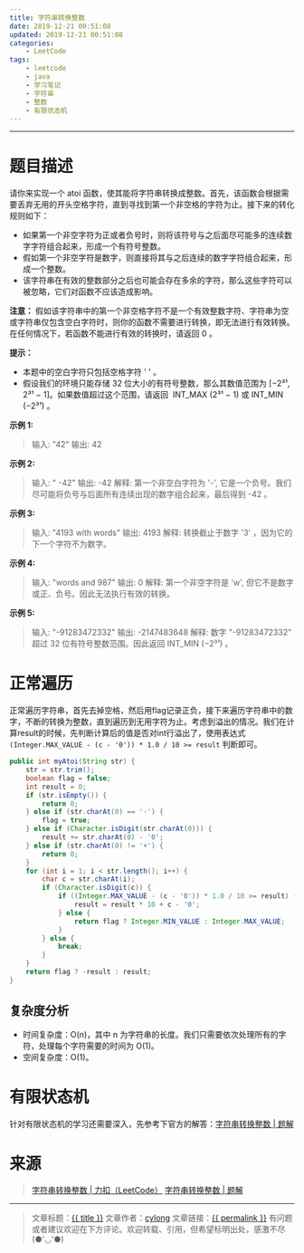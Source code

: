 ```yaml
---
title: 字符串转换整数
date: 2019-12-21 00:51:08
updated: 2019-12-21 00:51:08
categories:
    - LeetCode
tags:
    - leetcode
    - java
    - 学习笔记
    - 字符串
    - 整数
    - 有限状态机
---
```

---

# 题目描述

请你来实现一个 atoi 函数，使其能将字符串转换成整数。首先，该函数会根据需要丢弃无用的开头空格字符，直到寻找到第一个非空格的字符为止。接下来的转化规则如下：

* 如果第一个非空字符为正或者负号时，则将该符号与之后面尽可能多的连续数字字符组合起来，形成一个有符号整数。
* 假如第一个非空字符是数字，则直接将其与之后连续的数字字符组合起来，形成一个整数。
* 该字符串在有效的整数部分之后也可能会存在多余的字符，那么这些字符可以被忽略，它们对函数不应该造成影响。

**注意：** 假如该字符串中的第一个非空格字符不是一个有效整数字符、字符串为空或字符串仅包含空白字符时，则你的函数不需要进行转换，即无法进行有效转换。在任何情况下，若函数不能进行有效的转换时，请返回 0 。

**提示：**

* 本题中的空白字符只包括空格字符 ' ' 。
* 假设我们的环境只能存储 32 位大小的有符号整数，那么其数值范围为 [−2³¹,  2³¹ − 1]。如果数值超过这个范围，请返回  INT_MAX (2³¹ − 1) 或 INT_MIN (−2³¹) 。
 

**示例 1:**
> 输入: "42"
> 输出: 42

**示例 2:**
> 输入: "   -42"
> 输出: -42
> 解释: 第一个非空白字符为 '-', 它是一个负号。我们尽可能将负号与后面所有连续出现的数字组合起来，最后得到 -42 。

**示例 3:**
> 输入: "4193 with words"
> 输出: 4193
> 解释: 转换截止于数字 '3' ，因为它的下一个字符不为数字。

**示例 4:**
> 输入: "words and 987"
> 输出: 0
> 解释: 第一个非空字符是 'w', 但它不是数字或正、负号。因此无法执行有效的转换。

**示例 5:**
> 输入: "-91283472332"
> 输出: -2147483648
> 解释: 数字 "-91283472332" 超过 32 位有符号整数范围。因此返回 INT_MIN (−2³¹) 。

<!-- more -->

# 正常遍历

正常遍历字符串，首先去掉空格，然后用flag记录正负，接下来遍历字符串中的数字，不断的转换为整数，直到遍历到无用字符为止。考虑到溢出的情况。我们在计算result的时候，先判断计算后的值是否对int行溢出了，使用表达式 `(Integer.MAX_VALUE - (c - '0')) * 1.0 / 10 >= result` 判断即可。

```java
public int myAtoi(String str) {
    str = str.trim();
    boolean flag = false;
    int result = 0;
    if (str.isEmpty()) {
        return 0;
    } else if (str.charAt(0) == '-') {
        flag = true;
    } else if (Character.isDigit(str.charAt(0))) {
        result += str.charAt(0) - '0';
    } else if (str.charAt(0) != '+') {
        return 0;
    }
    for (int i = 1; i < str.length(); i++) {
        char c = str.charAt(i);
        if (Character.isDigit(c)) {
            if ((Integer.MAX_VALUE - (c - '0')) * 1.0 / 10 >= result) {
                result = result * 10 + c - '0';
            } else {
                return flag ? Integer.MIN_VALUE : Integer.MAX_VALUE;
            }
        } else {
            break;
        }
    }
    return flag ? -result : result;
}
```

## 复杂度分析

* 时间复杂度：O(n)，其中 n 为字符串的长度。我们只需要依次处理所有的字符，处理每个字符需要的时间为 O(1)。
* 空间复杂度：Ο(1)。

# 有限状态机

针对有限状态机的学习还需要深入，先参考下官方的解答：[字符串转换整数 | 题解][2]

# 来源
> [字符串转换整数 | 力扣（LeetCode）][1]
> [字符串转换整数 | 题解][2]

---

> 文章标题：<a href='{{ permalink }}' title='{{ title }}' >{{ title }}</a>
> 文章作者：[cylong](http://www.cylong.com/about/ "cylong")
> 文章链接：<a href='{{ permalink }}' title='{{ title }}' >{{ permalink }}</a>
> 有问题或者建议欢迎在下方评论。欢迎转载、引用，但希望标明出处，感激不尽(●'◡'●)

[1]: https://leetcode-cn.com/problems/string-to-integer-atoi/ "字符串转换整数 | 力扣（LeetCode）"
[2]: https://leetcode-cn.com/problems/string-to-integer-atoi/solution/zi-fu-chuan-zhuan-huan-zheng-shu-atoi-by-leetcode-/ "字符串转换整数 | 题解"
